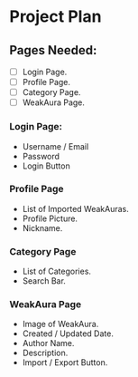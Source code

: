 # Project Plan

## Pages Needed:

- [ ] Login Page.
- [ ] Profile Page.
- [ ] Category Page.
- [ ] WeakAura Page.

### Login Page:

- Username / Email
- Password
- Login Button

### Profile Page

- List of Imported WeakAuras.
- Profile Picture.
- Nickname.

### Category Page
- List of Categories.
- Search Bar.

### WeakAura Page
- Image of WeakAura.
- Created / Updated Date.
- Author Name.
- Description.
- Import / Export Button.